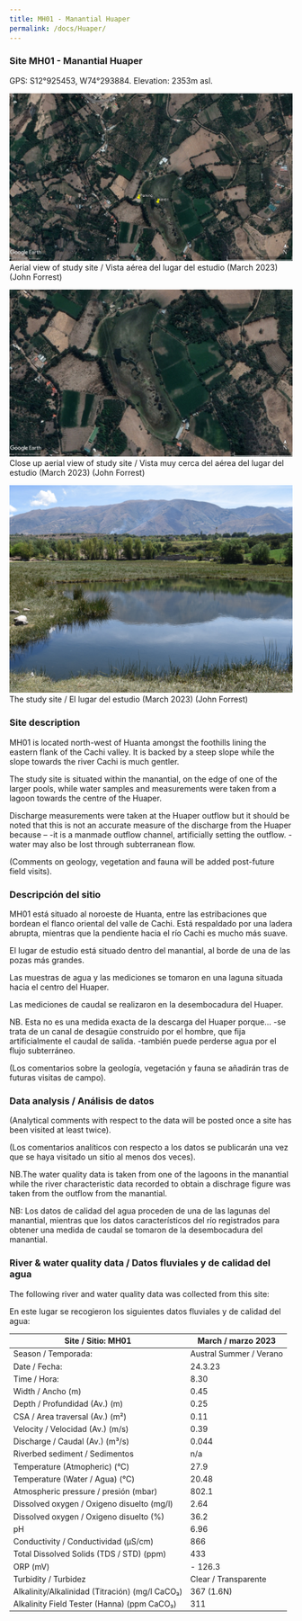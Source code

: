 ```yaml
---
title: MH01 - Manantial Huaper
permalink: /docs/Huaper/
---
```



### Site MH01 - Manantial Huaper

GPS:  S12°925453, W74°293884. 
Elevation:  2353m asl.


![Huaper](/assets/sites/ManantialHuaper1.jpg)
Aerial view of study site / Vista aérea del lugar del estudio (March 2023) (John Forrest)


![Huaper](/assets/sites/ManantialHuaper.jpg)
Close up aerial view of study site / Vista muy cerca del aérea del lugar del estudio (March 2023) (John Forrest)


![Huaper](/assets/sites/Huaper.JPG)
The study site / El lugar del estudio (March 2023) (John Forrest)



### Site description

MH01 is located north-west of Huanta amongst the foothills lining the eastern flank of the Cachi valley. It is backed by a steep slope while the slope towards the river Cachi is much gentler.

The study site is situated within the manantial, on the edge of one of the larger pools, while water samples and measurements were taken from a lagoon towards the centre of the Huaper. 

Discharge measurements were taken at the Huaper outflow but it should be noted that this is not an accurate measure of the discharge from the Huaper because –
-it is a manmade outflow channel, artificially setting the outflow.
-water may also be lost through subterranean flow.

(Comments on geology, vegetation and fauna will be added post-future field visits).

### Descripción del sitio

MH01 está situado al noroeste de Huanta, entre las estribaciones que bordean el flanco oriental del valle de Cachi. Está respaldado por una ladera abrupta, mientras que la pendiente hacia el río Cachi es mucho más suave.

El lugar de estudio está situado dentro del manantial, al borde de una de las pozas más grandes.

Las muestras de agua y las mediciones se tomaron en una laguna situada hacia el centro del Huaper.

Las mediciones de caudal se realizaron en la desembocadura del Huaper.

NB. Esta no es una medida exacta de la descarga del Huaper porque...
-se trata de un canal de desagüe construido por el hombre, que fija artificialmente el caudal de salida.
-también puede perderse agua por el flujo subterráneo.

(Los comentarios sobre la geología, vegetación y fauna se añadirán tras de futuras visitas de campo).


### Data analysis / Análisis de datos

(Analytical comments with respect to the data will be posted once a site has been visited at least twice).

(Los comentarios analíticos con respecto a los datos se publicarán una vez que se haya visitado un sitio al menos dos veces).

NB.The water quality data is taken from one of the lagoons in the manantial while the river characteristic data recorded to obtain a dischrage figure was taken from the outflow from the manantial.

NB: Los datos de calidad del agua proceden de una de las lagunas del manantial, mientras que los datos característicos del río registrados para obtener una medida de caudal se tomaron de la desembocadura del manantial.

### River & water quality data / Datos fluviales y de calidad del agua

The following river and water quality data was collected from this site:

En este lugar se recogieron los siguientes datos fluviales y de calidad del agua:

|     Site / Sitio: MH01                                   |     March / marzo 2023                 |
|----------------------------------------------------------|--------------------------------|
|     Season / Temporada:                                  |     Austral Summer / Verano    |
|     Date / Fecha:                                        |     24.3.23                    |
|     Time / Hora:                                         |     8.30                       |
|     Width / Ancho (m)                                    |     0.45                       |
|     Depth / Profundidad (Av.) (m)                        |     0.25                       |
|     CSA / Area traversal (Av.) (m²)                      |     0.11                       |
|     Velocity / Velocidad  (Av.) (m/s)                    |     0.39                       |
|     Discharge / Caudal (Av.) (m³/s)                      |     0.044                      |
|     Riverbed sediment / Sedimentos                       |     n/a                        |
|     Temperature (Atmopheric) (°C)                        |     27.9                       |
|     Temperature (Water / Agua) (°C)                      |     20.48                      |
|     Atmospheric pressure / presión (mbar)                |     802.1                      |
|     Dissolved oxygen /   Oxigeno disuelto (mg/l)         |     2.64                       |
|     Dissolved oxygen / Oxigeno disuelto (%)              |     36.2                       |
|     pH                                                   |     6.96                       |
|     Conductivity / Conductividad (µS/cm)                 |     866                        |
|     Total Dissolved Solids (TDS / STD)  (ppm)            |     433                        |
|     ORP (mV)                                             |     - 126.3                    |
|     Turbidity / Turbidez                                 |     Clear /  Transparente      |
|     Alkalinity/Alkalinidad   (Titración) (mg/l CaCO₃)    |     367 (1.6N)                 |
|     Alkalinity Field Tester (Hanna) (ppm CaCO₃)          |     311                        |

